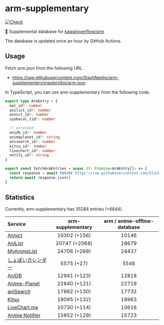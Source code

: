 # arm-supplementary

[![Check](https://github.com/SlashNephy/arm-supplementary/actions/workflows/check-node.yml/badge.svg)](https://github.com/SlashNephy/arm-supplementary/actions/workflows/check-node.yml)

💊 Supplemental database for [kawaiioverflow/arm](https://github.com/kawaiioverflow/arm)

The database is updated once an hour by GitHub Actions.

## Usage

Fetch arm.json from the following URL.

- https://raw.githubusercontent.com/SlashNephy/arm-supplementary/master/dist/arm.json

In TypeScript, you can use arm-supplementary from the following code.

```TypeScript
export type ArmEntry = {
  mal_id?: number
  anilist_id?: number
  annict_id?: number
  syobocal_tid?: number

  // extended
  anidb_id?: number
  animeplanet_id?: string
  anisearch_id?: number
  kitsu_id?: number
  livechart_id?: number
  notify_id?: string
}

export const fetchArmEntries = async (): Promise<ArmEntry[]> => {
  const response = await fetch('https://raw.githubusercontent.com/SlashNephy/arm-supplementary/master/dist/arm.json')
  return await response.json()
}
```

## Statistics

Currently, arm-supplementary has 35284 entries (+6844).

| Service                                     | arm-supplementary | arm / anime-offline-database |
| :------------------------------------------ | :---------------: | :--------------------------: |
| [Annict](https://annict.com)                |   10302 (+156)    |            10146             |
| [AniList](https://anilist.co)               |   20747 (+2068)   |            18679             |
| [MyAnimeList](https://myanimelist.net)      |   24706 (+269)    |            24437             |
| [しょぼいカレンダー](https://cal.syoboi.jp) |    5575 (+27)     |             5548             |
| [AniDB](https://anidb.net)                  |   12941 (+123)    |            12818             |
| [Anime-Planet](https://anime-planet.com)    |   22840 (+121)    |            22719             |
| [aniSearch](https://anisearch.com)          |   17862 (+130)    |            17732             |
| [Kitsu](https://kitsu.io)                   |   19095 (+132)    |            18963             |
| [LiveChart.me](https://livechart.me)        |   10730 (+114)    |            10616             |
| [Anime Notifier](https://notify.moe)        |   15852 (+129)    |            15723             |
